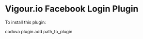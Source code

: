 Vigour.io Facebook Login Plugin
======================
To install this plugin:    

codova plugin add path_to_plugin
